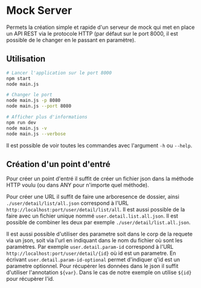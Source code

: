 # Mock Server

Permets la création simple et rapide d'un serveur de mock qui met en place un API REST via le protocole HTTP (par défaut sur le port 8000, il est possible de le changer en le passant en paramètre).

## Utilisation

```bash
# Lancer l'application sur le port 8000
npm start
node main.js

# Changer le port
node main.js -p 8080
node main.js --port 8080

# Afficher plus d'informations
npm run dev
node main.js -v
node main.js --verbose
```
Il est possible de voir toutes les commandes avec l'argument `-h` ou `--help`.

## Création d'un point d'entré

Pour créer un point d'entré il suffit de créer un fichier json dans la méthode HTTP voulu (ou dans ANY pour n'importe quel méthode).

Pour créer une URL il suffit de faire une arboresence de dossier, ainsi `./user/detail/list/all.json` correspond à l'URL `http://localhost:port/user/detail/list/all`. Il est aussi possible de la faire avec un fichier unique nommé `user.detail.list.all.json`. Il est possible de combiner les deux par exemple `./user/detail/list.all.json`.

Il est aussi possible d'utiliser des parametre soit dans le corp de la requete via un json, soit via l'url en indiquant dans le nom du fichier où sont les paramètres. Par exemple `user.detail.param-id` correspond à l'URL `http://localhost:port/user/detail/{id}` où id est un parametre. En écrivant `user.detail.param-id-optional` permet d'indiquer q'id est un parametre optionnel. Pour récupèrer les données dans le json il suffit d'utiliser l'annotation `${var}`. Dans le cas de notre exemple on utilise `${id}` pour récupèrer l'id.